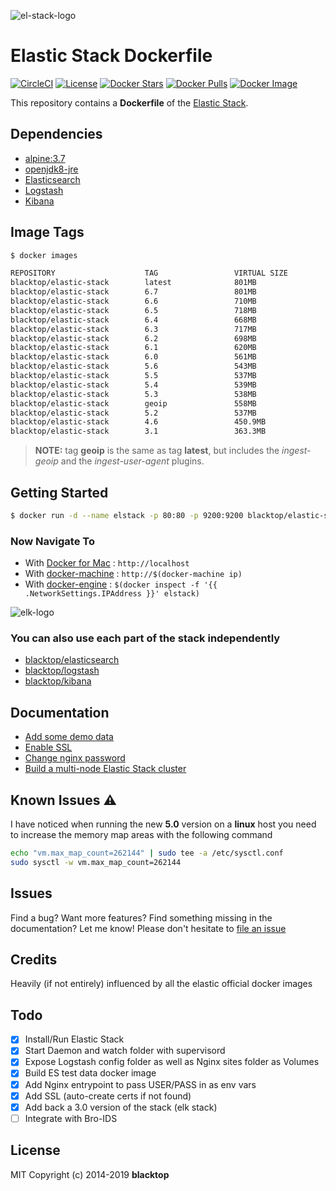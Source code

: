 ![el-stack-logo](https://raw.githubusercontent.com/blacktop/docker-elastic-stack/master/docs/img/el_stack_logo.png)

# Elastic Stack Dockerfile

[![CircleCI](https://circleci.com/gh/blacktop/docker-elastic-stack.png?style=shield)](https://circleci.com/gh/blacktop/docker-elastic-stack) [![License](http://img.shields.io/:license-mit-blue.svg)](http://doge.mit-license.org) [![Docker Stars](https://img.shields.io/docker/stars/blacktop/elastic-stack.svg)](https://hub.docker.com/r/blacktop/elastic-stack/) [![Docker Pulls](https://img.shields.io/docker/pulls/blacktop/elastic-stack.svg)](https://hub.docker.com/r/blacktop/elastic-stack/) [![Docker Image](https://img.shields.io/badge/docker%20image-801MB-blue.svg)](https://hub.docker.com/r/blacktop/elastic-stack/)

This repository contains a **Dockerfile** of the [Elastic Stack](https://www.elastic.co/products).

## Dependencies

- [alpine:3.7](https://hub.docker.com/_/alpine/)
- [openjdk8-jre](https://pkgs.alpinelinux.org/package/v3.4/community/x86_64/openjdk8-jre)
- [Elasticsearch](https://www.elastic.co/products/elasticsearch)
- [Logstash](https://www.elastic.co/products/logstash)
- [Kibana](https://www.elastic.co/products/kibana)

## Image Tags

```bash
$ docker images

REPOSITORY                    TAG                 VIRTUAL SIZE
blacktop/elastic-stack        latest              801MB
blacktop/elastic-stack        6.7                 801MB
blacktop/elastic-stack        6.6                 710MB
blacktop/elastic-stack        6.5                 718MB
blacktop/elastic-stack        6.4                 668MB
blacktop/elastic-stack        6.3                 717MB
blacktop/elastic-stack        6.2                 698MB
blacktop/elastic-stack        6.1                 620MB
blacktop/elastic-stack        6.0                 561MB
blacktop/elastic-stack        5.6                 543MB
blacktop/elastic-stack        5.5                 537MB
blacktop/elastic-stack        5.4                 539MB
blacktop/elastic-stack        5.3                 538MB
blacktop/elastic-stack        geoip               558MB
blacktop/elastic-stack        5.2                 537MB
blacktop/elastic-stack        4.6                 450.9MB
blacktop/elastic-stack        3.1                 363.3MB
```

> **NOTE:** tag **geoip** is the same as tag **latest**, but includes the _ingest-geoip_ and the _ingest-user-agent_ plugins.

## Getting Started

```bash
$ docker run -d --name elstack -p 80:80 -p 9200:9200 blacktop/elastic-stack
```

### Now Navigate To

- With [Docker for Mac](https://docs.docker.com/engine/installation/mac/) : `http://localhost`
- With [docker-machine](https://docs.docker.com/machine/) : `http://$(docker-machine ip)`
- With [docker-engine](https://docker.github.io/engine/installation/) : `$(docker inspect -f '{{ .NetworkSettings.IPAddress }}' elstack)`

![elk-logo](https://raw.githubusercontent.com/blacktop/docker-elk/master/docs/img/discover.png)

### You can also use each part of the stack independently

- [blacktop/elasticsearch](https://github.com/blacktop/docker-elasticsearch-alpine)
- [blacktop/logstash](https://github.com/blacktop/docker-logstash-alpine)
- [blacktop/kibana](https://github.com/blacktop/docker-kibana-alpine)

## Documentation

- [Add some demo data](docs/add-data.md)
- [Enable SSL](docs/ssl.md)
- [Change nginx password](docs/change-pass.md)
- [Build a multi-node Elastic Stack cluster](docs/mutil-node.md)

## Known Issues :warning:

I have noticed when running the new **5.0** version on a **linux** host you need to increase the memory map areas with the following command

```bash
echo "vm.max_map_count=262144" | sudo tee -a /etc/sysctl.conf
sudo sysctl -w vm.max_map_count=262144
```

## Issues

Find a bug? Want more features? Find something missing in the documentation? Let me know! Please don't hesitate to [file an issue](https://github.com/blacktop/docker-elastic-stack/issues/new)

## Credits

Heavily (if not entirely) influenced by all the elastic official docker images

## Todo

- [x] Install/Run Elastic Stack
- [x] Start Daemon and watch folder with supervisord
- [x] Expose Logstash config folder as well as Nginx sites folder as Volumes
- [x] Build ES test data docker image
- [x] Add Nginx entrypoint to pass USER/PASS in as env vars
- [x] Add SSL (auto-create certs if not found)
- [x] Add back a 3.0 version of the stack (elk stack)
- [ ] Integrate with Bro-IDS

## License

MIT Copyright (c) 2014-2019 **blacktop**
